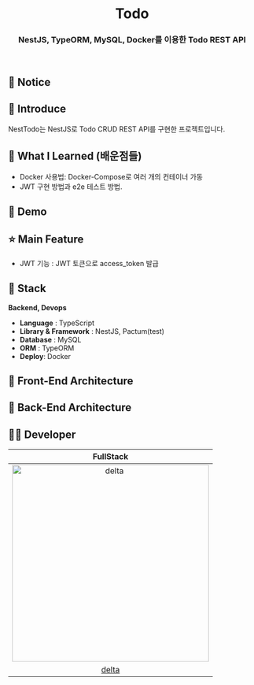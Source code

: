<h1 align="middle">Todo</h1>
<h3 align="middle">NestJS, TypeORM, MySQL, Docker를 이용한 Todo REST API</h3>

<br/>

## 📌 Notice

## 📝 Introduce

NestTodo는 NestJS로 Todo CRUD REST API를 구현한 프로젝트입니다.

## 💯 What I Learned (배운점들)

- Docker 사용법: Docker-Compose로 여러 개의 컨테이너 가동
- JWT 구현 방법과 e2e 테스트 방법.

## 🐤 Demo

## ⭐ Main Feature

- JWT 기능 : JWT 토큰으로 access_token 발급

## 🔧 Stack

**Backend, Devops**

- **Language** : TypeScript
- **Library & Framework** : NestJS, Pactum(test)
- **Database** : MySQL
- **ORM** : TypeORM
- **Deploy**: Docker

## 🔨 Front-End Architecture

## 🔨 Back-End Architecture

## 🙋‍♂️ Developer

| FullStack  
| :----------------------------------------------------------------------------------------:
| <img src="https://avatars.githubusercontent.com/u/149219075?v=4" width=400px alt="delta"/> |
| [delta](https://github.com/deltam3) |
